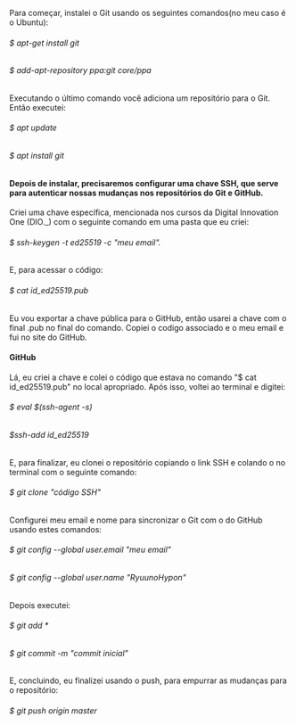 Para começar, instalei o Git usando os seguintes comandos(no meu caso é o Ubuntu):

###### $ apt-get install git
###### $ add-apt-repository ppa:git core/ppa

Executando o último comando você adiciona um repositório para o Git. Então executei:
###### $ apt update
###### $ apt install git

#### Depois de instalar, precisaremos configurar uma chave SSH, que serve para autenticar nossas mudanças nos repositórios do Git e GitHub.
Criei uma chave específica, mencionada nos cursos da Digital Innovation One (DIO._) com o seguinte comando em uma pasta que eu criei:
###### $ ssh-keygen -t ed25519 -c "meu email".
E, para acessar o código:
###### $ cat id_ed25519.pub
Eu vou exportar a chave pública para o GitHub, então usarei a chave com o final .pub no final do comando.
Copiei o codigo associado e o meu email e fui no site do GitHub.
#### GitHub
Lá, eu criei a chave e colei o código que estava no comando "$ cat id_ed25519.pub" no local apropriado.
Após isso, voltei ao terminal e digitei:
###### $ eval $(ssh-agent -s)
###### $ssh-add id_ed25519
E, para finalizar, eu clonei o repositório copiando o link SSH e colando o no terminal com o seguinte comando:
###### $ git clone "código SSH"
Configurei meu email e nome para sincronizar o Git com o do GitHub usando estes comandos:
###### $ git config --global user.email "meu email"
###### $ git config --global user.name "RyuunoHypon"
Depois executei:
###### $ git add *
###### $ git commit -m "commit inicial"
E, concluindo, eu finalizei usando o push, para empurrar as mudanças para o repositório:
###### $ git push origin master
